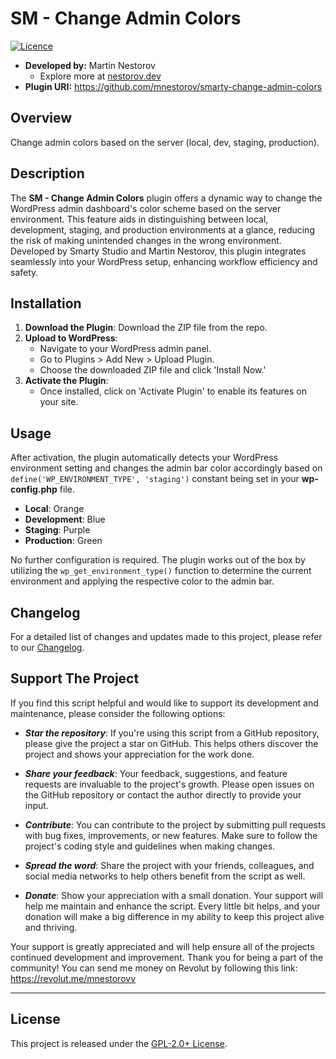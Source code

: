 # SM - Change Admin Colors

[![Licence](https://img.shields.io/badge/LICENSE-GPL2.0+-blue)](./LICENSE)

- **Developed by:** Martin Nestorov 
    - Explore more at [nestorov.dev](https://github.com/mnestorov)
- **Plugin URI:** https://github.com/mnestorov/smarty-change-admin-colors

## Overview

Change admin colors based on the server (local, dev, staging, production).

## Description

The **SM - Change Admin Colors** plugin offers a dynamic way to change the WordPress admin dashboard's color scheme based on the server environment. This feature aids in distinguishing between local, development, staging, and production environments at a glance, reducing the risk of making unintended changes in the wrong environment. Developed by Smarty Studio and Martin Nestorov, this plugin integrates seamlessly into your WordPress setup, enhancing workflow efficiency and safety.

## Installation

1. **Download the Plugin**: Download the ZIP file from the repo.
2. **Upload to WordPress**:
   - Navigate to your WordPress admin panel.
   - Go to Plugins > Add New > Upload Plugin.
   - Choose the downloaded ZIP file and click 'Install Now.'
3. **Activate the Plugin**:
   - Once installed, click on 'Activate Plugin' to enable its features on your site.

## Usage

After activation, the plugin automatically detects your WordPress environment setting and changes the admin bar color accordingly based on `define('WP_ENVIRONMENT_TYPE', 'staging')` constant being set in your **wp-config.php** file.

- **Local**: Orange
- **Development**: Blue
- **Staging**: Purple
- **Production**: Green

No further configuration is required. The plugin works out of the box by utilizing the `wp_get_environment_type()` function to determine the current environment and applying the respective color to the admin bar.

## Changelog

For a detailed list of changes and updates made to this project, please refer to our [Changelog](./CHANGELOG.md).

## Support The Project

If you find this script helpful and would like to support its development and maintenance, please consider the following options:

- **_Star the repository_**: If you're using this script from a GitHub repository, please give the project a star on GitHub. This helps others discover the project and shows your appreciation for the work done.

- **_Share your feedback_**: Your feedback, suggestions, and feature requests are invaluable to the project's growth. Please open issues on the GitHub repository or contact the author directly to provide your input.

- **_Contribute_**: You can contribute to the project by submitting pull requests with bug fixes, improvements, or new features. Make sure to follow the project's coding style and guidelines when making changes.

- **_Spread the word_**: Share the project with your friends, colleagues, and social media networks to help others benefit from the script as well.

- **_Donate_**: Show your appreciation with a small donation. Your support will help me maintain and enhance the script. Every little bit helps, and your donation will make a big difference in my ability to keep this project alive and thriving.

Your support is greatly appreciated and will help ensure all of the projects continued development and improvement. Thank you for being a part of the community!
You can send me money on Revolut by following this link: https://revolut.me/mnestorovv

---

## License

This project is released under the [GPL-2.0+ License](http://www.gnu.org/licenses/gpl-2.0.txt).
